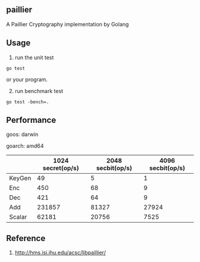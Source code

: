 ## paillier 
A Paillier Cryptography implementation by Golang 

## Usage 

1. run the unit test  
```
go test
```
or your program.


2. run benchmark test
```
go test -bench=.
```

## Performance 

goos: darwin

goarch: amd64

|        | 1024 secret(op/s) | 2048 secbit(op/s) | 4096 secbit(op/s) |
| ------ | ----------------- | ----------------- | ----------------- |
| KeyGen | 49                | 5                 | 1                 |
| Enc    | 450               | 68                | 9                 |
| Dec    | 421               | 64                | 9                 |
| Add    | 231857            | 81327             | 27924             |
| Scalar | 62181             | 20756             | 7525              |

## Reference
1. http://hms.isi.jhu.edu/acsc/libpaillier/
